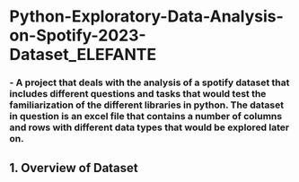 # Python-Exploratory-Data-Analysis-on-Spotify-2023-Dataset_ELEFANTE
### - A project that deals with the analysis of a spotify dataset that includes different questions and tasks that would test the familiarization of the different libraries in python. The dataset in question is an excel file that contains a number of columns and rows with different data types that would be explored later on.
## 1. Overview of Dataset
